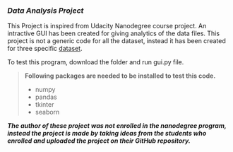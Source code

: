 ### ***Data Analysis Project***
This Project is inspired from Udacity Nanodegree course project. 
An intractive GUI has been created for giving analytics of the data files. This project is not a generic code for all the dataset, instead it has been created for three specific [dataset](https://github.com/sukantamaikap/bikeshare).

To test this program, download the folder and run gui.py file.

>**Following packages are needed to be installed to test this code.**
>
> - numpy
> - pandas
> - tkinter
> - seaborn
>


***The author of these project was not enrolled in the nanodegree program, instead the project is made by taking ideas from the students who enrolled and uploaded the project on their GitHub repository.*** 


